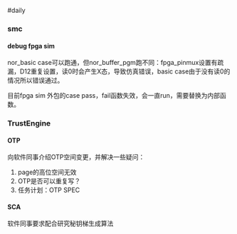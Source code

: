 #daily 

### smc

#### debug fpga sim

nor_basic case可以跑通，但nor_buffer_pgm跑不同：fpga_pinmux设置有疏漏，D12重复设置，读0时会产生X态，导致仿真错误，basic case由于没有读0的情况所以错误通过。

目前fpga sim 外包的case pass，fail函数失效，会一直run，需要替换为内部函数。

### TrustEngine

#### OTP

向软件同事介绍OTP空间变更，并解决一些疑问：
1. page的高位空间无效
2. OTP是否可以重复写？
3. 任务计划：OTP SPEC

#### SCA

软件同事要求配合研究秘钥梯生成算法
